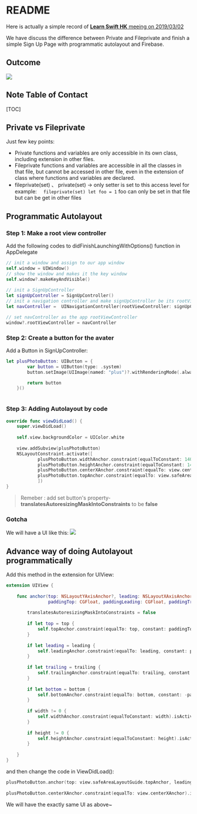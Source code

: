 # README

Here is actually a simple record of [**Learn Swift HK** meeing on 2019/03/02](https://www.meetup.com/Learn-Swift-HK/events/256881188/)

We have discuss the difference between Private and Fileprivate and finish a simple Sign Up Page with programmatic autolayout and Firebase.

## Outcome
![](https://i.imgur.com/vIewjrR.png)




## Note Table of Contact
[TOC]

Private vs Fileprivate
---

Just few key points:

- Private functions and variables are only accessible in its own class, including extension in other files.
- Fileprivate functions and variables are accessible in all the classes in that file, but cannot be accessed in other file, even in the extension of class where functions and variables are declared.
- fileprivate(set) 、 private(set) -> only setter is set to this access level
for example: `   fileprivate(set) let foo = 1 ` 
foo can only be set in that file but can be get in other files



Programmatic Autolayout
---


### Step 1: Make a root view controller


Add the following codes to didFinishLaunchingWithOptions() function in AppDelegate

```swift
// init a window and assign to our app window
self.window = UIWindow() 
// show the window and makes it the key window
self.window?.makeKeyAndVisible() 
 
// init a SignUpController
let signUpController = SignUpController()
// init a navigation controller and make signUpController be its rootViewController
let navController =  UINavigationController(rootViewController: signUpController)

// set navController as the app rootViewController 
window?.rootViewController = navController

```

### Step 2: Create a button for the avater

Add a Button in SignUpController:

```swift
let plusPhotoButton: UIButton = {
        var button = UIButton(type: .system)
        button.setImage(UIImage(named: "plus")?.withRenderingMode(.alwaysOriginal), for: .normal)  // withRenderingMode -> default is showing the image with tint color

        return button
    }()
    
```
### Step 3: Adding Autolayout by code

```swift
override func viewDidLoad() {
    super.viewDidLoad()
 
    self.view.backgroundColor = UIColor.white
      
    view.addSubview(plusPhotoButton)
    NSLayoutConstraint.activate([
            plusPhotoButton.widthAnchor.constraint(equalToConstant: 140),
            plusPhotoButton.heightAnchor.constraint(equalToConstant: 140),
            plusPhotoButton.centerXAnchor.constraint(equalTo: view.centerXAnchor),
            plusPhotoButton.topAnchor.constraint(equalTo: view.safeAreaLayoutGuide.topAnchor, constant: 50)
            ])
}

```
> Remeber :
> add set button's property-**translatesAutoresizingMaskIntoConstraints** to be **false**
> 

### Gotcha
We will have a UI like this:
![](https://i.imgur.com/QeRiRTW.png=50px)




Advance way of doing Autolayout programmatically
---

Add this method in the extension for UIView:
```swift
extension UIView {
    
    func anchor(top: NSLayoutYAxisAnchor?, leading: NSLayoutXAxisAnchor?, trailing: NSLayoutXAxisAnchor?, bottom: NSLayoutYAxisAnchor?,
                paddingTop: CGFloat, paddingLeading: CGFloat, paddingTrailing: CGFloat, paddingBottom: CGFloat, width: CGFloat, height: CGFloat) {
        
        translatesAutoresizingMaskIntoConstraints = false
        
        if let top = top {
            self.topAnchor.constraint(equalTo: top, constant: paddingTop).isActive = true
        }
        
        if let leading = leading {
            self.leadingAnchor.constraint(equalTo: leading, constant: paddingLeading).isActive = true
        }
        
        if let trailing = trailing {
            self.trailingAnchor.constraint(equalTo: trailing, constant: -paddingTrailing).isActive = true
        }
        
        if let bottom = bottom {
            self.bottomAnchor.constraint(equalTo: bottom, constant: -paddingBottom).isActive = true
        }
        
        if width != 0 {
            self.widthAnchor.constraint(equalToConstant: width).isActive = true
        }
        
        if height != 0 {
            self.heightAnchor.constraint(equalToConstant: height).isActive = true
        }
        
    }
}
```

and then change the code in ViewDidLoad():
```swift
plusPhotoButton.anchor(top: view.safeAreaLayoutGuide.topAnchor, leading: nil, trailing: nil, bottom: nil, paddingTop: 50, paddingLeading: 0, paddingTrailing: 0, paddingBottom: 0, width: 140, height: 140)
    
plusPhotoButton.centerXAnchor.constraint(equalTo: view.centerXAnchor).isActive = true

```

We will have the exactly same UI as above~


